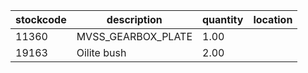|stockcode|description|quantity|location|
|---------|-----------|--------|--------|
|11360|MVSS_GEARBOX_PLATE|1.00||
|19163|Oilite bush|2.00||
